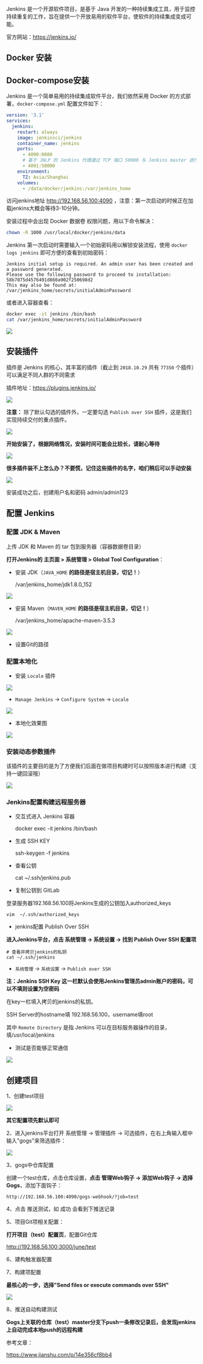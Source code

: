 


Jenkins 是一个开源软件项目，是基于 Java 开发的一种持续集成工具，用于监控持续重复的工作，旨在提供一个开放易用的软件平台，使软件的持续集成变成可能。


官方网站：<https://jenkins.io/> 

## Docker 安装



## Docker-compose安装

Jenkins 是一个简单易用的持续集成软件平台，我们依然采用 Docker 的方式部署，`docker-compose.yml` 配置文件如下：

```yaml
version: '3.1'
services:
  jenkins:
    restart: always
    image: jenkinsci/jenkins
    container_name: jenkins
    ports:
      - 4090:8080
      # 基于 JNLP 的 Jenkins 代理通过 TCP 端口 50000 与 Jenkins master 进行通信
      - 4091:50000
    environment:
      TZ: Asia/Shanghai
    volumes:
      - /data/docker/jenkins:/var/jenkins_home
```

访问jenkins地址 <http://192.168.56.100:4090> ，注意：第一次启动的时候正在加载jenkins大概会等待3-10分钟。


安装过程中会出现 Docker 数据卷 权限问题，用以下命令解决：

```bash
chown -R 1000 /usr/local/docker/jenkins/data
```

Jenkins 第一次启动时需要输入一个初始密码用以解锁安装流程，使用 `docker logs jenkins` 即可方便的查看到初始密码：

    Jenkins initial setup is required. An admin user has been created and a password generated.
    Please use the following password to proceed to installation:
    58b7075d4576491d860a902f250698d2
    This may also be found at: /var/jenkins_home/secrets/initialAdminPassword

或者进入容器查看：

```bash
docker exec -it jenkins /bin/bash 
cat /var/jenkins_home/secrets/initialAdminPassword
```

![](./assets/006tNc79gy1g5ax7f84bkj30yh0nqgmz.jpg) 

## 安装插件

插件是 Jenkins 的核心，其丰富的插件（截止到 `2018.10.29` 共有 `77350` 个插件）可以满足不同人群的不同需求


插件地址：<https://plugins.jenkins.io/>


![](./assets/006tNc79gy1g5ax8any5qj30ye0nq40x.jpg)


**注意：** 除了默认勾选的插件外，一定要勾选 `Publish over SSH` 插件，这是我们实现持续交付的重点插件。


![](./assets/006tNc79gy1g5ax8clqahj30yh0nrtbp.jpg)


**开始安装了，根据网络情况，安装时间可能会比较长，请耐心等待**


![](./assets/006tNc79gy1g5ax8edn00j30yg0nuabt.jpg)


**很多插件装不上怎么办？不要慌，记住这些插件的名字，咱们稍后可以手动安装**


![](./assets/006tNc79gy1g5ax8f8pl4j30yh0npjti.jpg)


安装成功之后，创建用户名和密码 admin/admin123 

## 配置 Jenkins



### 配置 JDK & Maven

上传 JDK 和 Maven 的 tar 包到服务器（容器数据卷目录）


**打开Jenkins的 主页面 > 系统管理 > Global Tool Configuration**：

- 安装 JDK（`JAVA_HOME` **的路径是宿主机目录，切记！**）



    /var/jenkins_home/jdk1.8.0_152

![](./assets/006tNc79gy1g5axa0tf6kj314b09owel.jpg)

- 安装 Maven（`MAVEN_HOME` **的路径是宿主机目录，切记！**）



    /var/jenkins_home/apache-maven-3.5.3

![](./assets/006tNc79gy1g5axa1arnej314q09b74f.jpg)

- 设置Git的路径 

### 配置本地化

- 安装 `Locale` 插件

![](./assets/006tNc79gy1g5axa1p3k0j315b07ht8u.jpg)

- `Manage Jenkins` -> `Configure System` -> `Locale`

![](../assets/devops_jenkins/006tNc79gy1g5axa2dkp3j314n03eq2u.jpg)

- 本地化效果图

![](./assets/006tNc79gy1g5axa3onmgj30cl0gogm5.jpg) 

### 安装动态参数插件

该插件的主要目的是为了方便我们后面在做项目构建时可以按照版本进行构建（支持一键回滚哦）


![](./assets/006tNc79gy1g5axa36virj314x0fymxy.jpg) 

### Jenkins配置构建远程服务器

- 交互式进入 Jenkins 容器



    docker exec -it jenkins /bin/bash

- 生成 SSH KEY



    ssh-keygen -f jenkins

- 查看公钥



    cat ~/.ssh/jenkins.pub

- 复制公钥到 GitLab

登录服务器192.168.56.100将Jenkins生成的公钥加入authorized\_keys

    vim  ~/.ssh/authorized_keys

- jenkins配置 Publish Over SSH

**进入Jenkins平台，点击 系统管理 -> 系统设置 -> 找到 Publish Over SSH 配置项**

    # 查看并拷贝jenkins的私钥
    cat ~/.ssh/jenkins

- `系统管理` -> `系统设置` -> `Publish over SSH`

**注：Jenkins SSH Key 这一栏默认会使用Jenkins管理员admin账户的密码，可以不填则设置为空密码**


在key一栏填入拷贝的jenkins的私钥。


SSH Server的hostname填 192.168.56.100，username填root


其中 `Remote Directory` 是指 Jenkins 可以在目标服务器操作的目录，填/usr/local/jenkins

- 测试是否能够正常通信

![](./assets/006tNc79gy1g5axe5q7u1j30s60i70t7.jpg) 

## 创建项目

1、创建test项目


![](./assets/006tNc79gy1g5b086c4hpj30vg0lmq4r.jpg)


**其它配置项先默认即可**


2、进入jenkins平台打开 系统管理 -> 管理插件 -> 可选插件，在右上角输入框中输入"gogs"来筛选插件：


![](./assets/006tNc79gy1g5b0efwtxyj318k0as0tb.jpg)


3、gogs中仓库配置


创建一个test仓库，点击仓库设置，**点击 管理Web钩子 -> 添加Web钩子 -> 选择Gogs**，添加下面钩子：

    http://192.168.56.100:4090/gogs-webhook/?job=test

4、点击 推送测试，如 成功 会看到下推送记录


5、项目Git项相关配置：


**打开项目（test）配置页**，配置Git仓库


<http://192.168.56.100:3000/june/test>


6、建构触发器配置


7、构建项配置


**最核心的一步，选择"Send files or execute commands over SSH"**


![](./assets/006tNc79gy1g5b1nfwvu0j30wa0mqabb.jpg)


8、推送自动构建测试


**Gogs上关联的仓库（test）master分支下push一条修改记录后，会发现jenkins上自动完成本地push的远程构建**


参考文章：


<https://www.jianshu.com/p/14e356cf8bb4>
